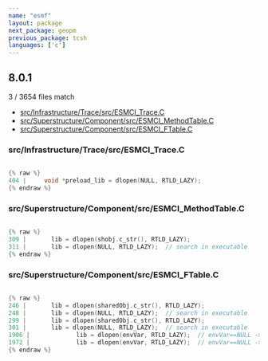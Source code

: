 ```yaml
---
name: "esmf"
layout: package
next_package: geopm
previous_package: tcsh
languages: ['c']
---
```

## 8.0.1
3 / 3654 files match

 - [src/Infrastructure/Trace/src/ESMCI_Trace.C](#srcinfrastructuretracesrcesmci_tracec)
 - [src/Superstructure/Component/src/ESMCI_MethodTable.C](#srcsuperstructurecomponentsrcesmci_methodtablec)
 - [src/Superstructure/Component/src/ESMCI_FTable.C](#srcsuperstructurecomponentsrcesmci_ftablec)

### src/Infrastructure/Trace/src/ESMCI_Trace.C

```c

{% raw %}
404 |     void *preload_lib = dlopen(NULL, RTLD_LAZY);
{% endraw %}

```
### src/Superstructure/Component/src/ESMCI_MethodTable.C

```c

{% raw %}
309 |       lib = dlopen(shobj.c_str(), RTLD_LAZY);
311 |       lib = dlopen(NULL, RTLD_LAZY);  // search in executable
{% endraw %}

```
### src/Superstructure/Component/src/ESMCI_FTable.C

```c

{% raw %}
246 |       lib = dlopen(sharedObj.c_str(), RTLD_LAZY);
248 |       lib = dlopen(NULL, RTLD_LAZY);  // search in executable
299 |       lib = dlopen(sharedObj.c_str(), RTLD_LAZY);
301 |       lib = dlopen(NULL, RTLD_LAZY);  // search in executable
1906 |             lib = dlopen(envVar, RTLD_LAZY);  // envVar==NULL -> look into exe
1972 |             lib = dlopen(envVar, RTLD_LAZY);  // envVar==NULL -> look into exe
{% endraw %}

```